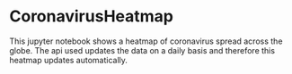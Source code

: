 # CoronavirusHeatmap
This jupyter notebook shows a heatmap of coronavirus spread across the globe. The api used updates the data on a daily basis and therefore this heatmap updates automatically.
